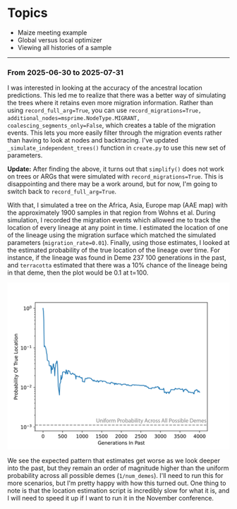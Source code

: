 # Topics

- Maize meeting example
- Global versus local optimizer
- Viewing all histories of a sample

---

### From 2025-06-30 to 2025-07-31

I was interested in looking at the accuracy of the ancestral location predictions. This led me to realize that there was a better way of simulating the trees where it retains even more migration information. Rather than using `record_full_arg=True`, you can use `record_migrations=True, additional_nodes=msprime.NodeType.MIGRANT, coalescing_segments_only=False`, which creates a table of the migration events. This lets you more easily filter through the migration events rather than having to look at nodes and backtracing. I've updated `_simulate_independent_trees()` function in `create.py` to use this new set of parameters.

**Update:** After finding the above, it turns out that `simplify()` does not work on trees or ARGs that were simulated with `record_migrations=True`. This is disappointing and there may be a work around, but for now, I'm going to switch back to `record_full_arg=True`.

With that, I simulated a tree on the Africa, Asia, Europe map (AAE map) with the approximately 1900 samples in that region from Wohns et al. During simulation, I recorded the migration events which allowed me to track the location of every lineage at any point in time. I estimated the location of one of the lineage using the migration surface which matched the simulated parameters (`migration_rate=0.01`). Finally, using those estimates, I looked at the estimated probability of the true location of the lineage over time. For instance, if the lineage was found in Deme 237 100 generations in the past, and `terracotta` estimated that there was a 10% chance of the lineage being in that deme, then the plot would be 0.1 at t=100.

![Estimated Probability Of The True Location](assets/viewing_all_ancestors/figures/ancestral_location_probability.png)

We see the expected pattern that estimates get worse as we look deeper into the past, but they remain an order of magnitude higher than the uniform probability across all possible demes (`1/num_demes`). I'll need to run this for more scenarios, but I'm pretty happy with how this turned out. One thing to note is that the location estimation script is incredibly slow for what it is, and I will need to speed it up if I want to run it in the November conference.